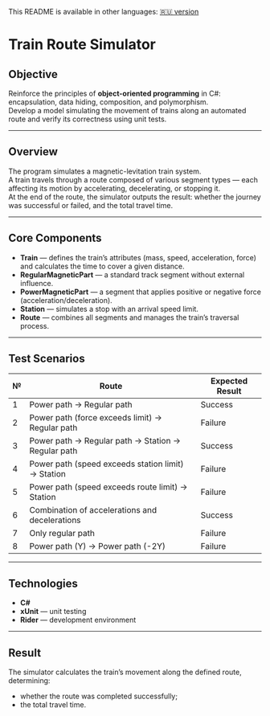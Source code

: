 This README is available in other languages:
[🇷🇺 version](README.ru.md)

# Train Route Simulator

## Objective
Reinforce the principles of **object-oriented programming** in C#: encapsulation, data hiding, composition, and polymorphism.  
Develop a model simulating the movement of trains along an automated route and verify its correctness using unit tests.

---

## Overview
The program simulates a magnetic-levitation train system.  
A train travels through a route composed of various segment types — each affecting its motion by accelerating, decelerating, or stopping it.  
At the end of the route, the simulator outputs the result: whether the journey was successful or failed, and the total travel time.

---

## Core Components
- **Train** — defines the train’s attributes (mass, speed, acceleration, force) and calculates the time to cover a given distance.  
- **RegularMagneticPart** — a standard track segment without external influence.  
- **PowerMagneticPart** — a segment that applies positive or negative force (acceleration/deceleration).  
- **Station** — simulates a stop with an arrival speed limit.  
- **Route** — combines all segments and manages the train’s traversal process.

---

## Test Scenarios

| № | Route | Expected Result |
|---|--------|-----------------|
| 1 | Power path → Regular path | Success |
| 2 | Power path (force exceeds limit) → Regular path | Failure |
| 3 | Power path → Regular path → Station → Regular path | Success |
| 4 | Power path (speed exceeds station limit) → Station | Failure |
| 5 | Power path (speed exceeds route limit) → Station | Failure |
| 6 | Combination of accelerations and decelerations | Success |
| 7 | Only regular path | Failure |
| 8 | Power path (Y) → Power path (-2Y) | Failure |

---

## Technologies
- **C#**  
- **xUnit** — unit testing  
- **Rider** — development environment

---

## Result
The simulator calculates the train’s movement along the defined route, determining:
- whether the route was completed successfully;  
- the total travel time.
